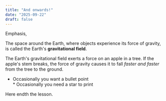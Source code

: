 ```yaml
---
title: "And onwards!"
date: "2025-09-22"
draft: false
---
```

   
Emphasis,

The space around the Earth, where objects experience its force of gravity, is called the Earth's **gravitational field**.

The Earth's gravitational field exerts a force on an apple in a tree. If the apple's stem breaks, the force of gravity causes it to fall *faster and faster* from the tree to the ground.

* Occasionally you want a bullet point  
\* Occasionally you need a star to print

Here endth the lesson.